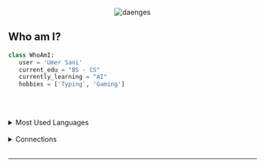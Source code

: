 [comment]: <> (View Counter)
<p align="middle"> <img src="https://komarev.com/ghpvc/?username=umersanii&label=Visits&color=00FFFF&style=flat" alt="daenges" /> </p>

## Who am I?

 ```python
class WhoAmI:
    user = 'Umer Sani'
    current_edu = "BS - CS"
    currently_learning = "AI"
    hobbies = ['Typing', 'Gaming']
	
	
 ```
<br />



[comment]: <> (Extend Catistics)
<details>

[comment]: <> (Most used languages)
<summary align="left">Most Used Languages</summary>
<br />
<p align="center" >
<img style="margin-right: 10px;" />
<img height="38" width="38" src="https://cdn.simpleicons.org/cplusplus/cyan" style="margin-right: 10px;" />
<img height="38" width="38" src="https://cdn.simpleicons.org/c/cyan" style="margin-right: 10px;" />
<img height="38" width="38" src="https://cdn.simpleicons.org/cplusplus/cyan" style="margin-right: 10px;" />
<img height="38" width="38" src="https://cdn.simpleicons.org/python/cyan" />

</p>

</details>


<br />

[comment]: <> (Extend Catistics)
<details>

[comment]: <> (Connections)
<summary align="left">Connections</summary>
<br />
<p align="center" >
<img style="margin-right: 10px;" />
<a href="https://discord.gg/d3eqSYmhyB" target="_blank">
  <img height="38" width="38" src="https://cdn.simpleicons.org/discord/cyan" style="margin-right: 10px;" alt="Discord Icon" />
</a>
<a href="mailto:iamumersani@gmail.com" target="_blank">
  <img height="38" width="38" src="https://cdn.simpleicons.org/gmail/cyan" style="margin-right: 10px;" alt="Gmail Icon" />
</a>
<a href="https://steamcommunity.com/profiles/76561198965901738/" target="_blank">
  <img height="38" width="38" src="https://cdn.simpleicons.org/steam/cyan" style="margin-right: 10px;" alt="Steam Icon" />
</a>
<a href="https://www.linkedin.com/in/umer-sani-656372221/" target="_blank">
  <img height="38" width="38" src="https://cdn.simpleicons.org/linkedin/cyan" alt="LinkedIn Icon" />
</a>

</details>
<br />

---


